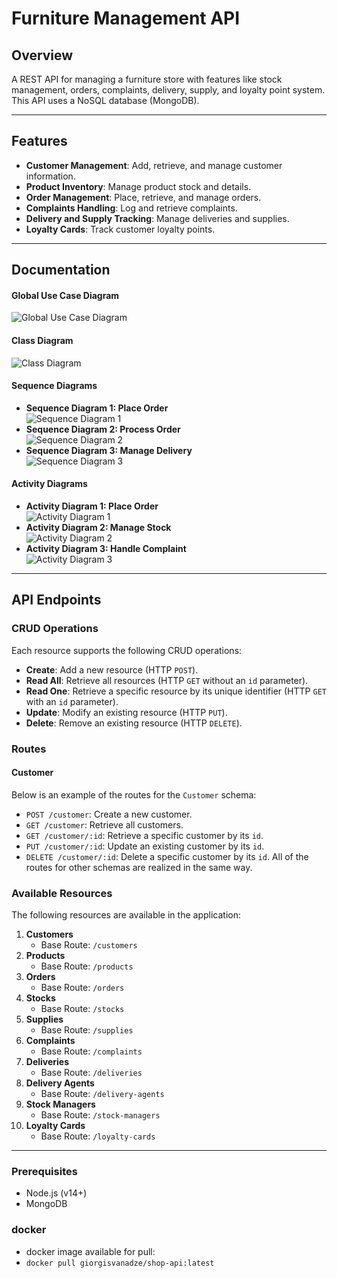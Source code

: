 # Furniture Management API

## Overview
A REST API for managing a furniture store with features like stock management, orders, complaints, delivery, supply, and loyalty point system. This API uses a NoSQL database (MongoDB).

---

## Features
- **Customer Management**: Add, retrieve, and manage customer information.
- **Product Inventory**: Manage product stock and details.
- **Order Management**: Place, retrieve, and manage orders.
- **Complaints Handling**: Log and retrieve complaints.
- **Delivery and Supply Tracking**: Manage deliveries and supplies.
- **Loyalty Cards**: Track customer loyalty points.

---

## Documentation
#### Global Use Case Diagram
![Global Use Case Diagram](global_use_case.png)

#### Class Diagram
![Class Diagram](class_diagram.png)

#### Sequence Diagrams
- **Sequence Diagram 1: Place Order**  
  ![Sequence Diagram 1](sequence_1_order.png)
- **Sequence Diagram 2: Process Order**  
  ![Sequence Diagram 2](sequence_2_order_process.png)
- **Sequence Diagram 3: Manage Delivery**  
  ![Sequence Diagram 3](sequence_3_manage_delivery.png)

#### Activity Diagrams
- **Activity Diagram 1: Place Order**  
  ![Activity Diagram 1](activity_1_add_order.png)
- **Activity Diagram 2: Manage Stock**  
  ![Activity Diagram 2](activity_2_file_complaint.png)
- **Activity Diagram 3: Handle Complaint**  
  ![Activity Diagram 3](activity_3_handle_supply.png)

---

## API Endpoints
### CRUD Operations
Each resource supports the following CRUD operations:
- **Create**: Add a new resource (HTTP `POST`).
- **Read All**: Retrieve all resources (HTTP `GET` without an `id` parameter).
- **Read One**: Retrieve a specific resource by its unique identifier (HTTP `GET` with an `id` parameter).
- **Update**: Modify an existing resource (HTTP `PUT`).
- **Delete**: Remove an existing resource (HTTP `DELETE`).

### Routes
#### Customer
Below is an example of the routes for the `Customer` schema:
- `POST /customer`: Create a new customer.
- `GET /customer`: Retrieve all customers.
- `GET /customer/:id`: Retrieve a specific customer by its `id`.
- `PUT /customer/:id`: Update an existing customer by its `id`.
- `DELETE /customer/:id`: Delete a specific customer by its `id`.
All of the routes for other schemas are realized in the same way.

### Available Resources
The following resources are available in the application:

1. **Customers**
   - Base Route: `/customers`
2. **Products**
   - Base Route: `/products`
3. **Orders**
   - Base Route: `/orders`
4. **Stocks**
   - Base Route: `/stocks`
5. **Supplies**
   - Base Route: `/supplies`
6. **Complaints**
   - Base Route: `/complaints`
7. **Deliveries**
   - Base Route: `/deliveries`
8. **Delivery Agents**
   - Base Route: `/delivery-agents`
9. **Stock Managers**
   - Base Route: `/stock-managers`
10. **Loyalty Cards**
    - Base Route: `/loyalty-cards`
---

### Prerequisites
- Node.js (v14+)
- MongoDB

### docker
- docker image available for pull:
- `docker pull giorgisvanadze/shop-api:latest`